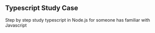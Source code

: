 ## Typescript Study Case
Step by step study typescript in Node.js for someone has familiar with Javascript